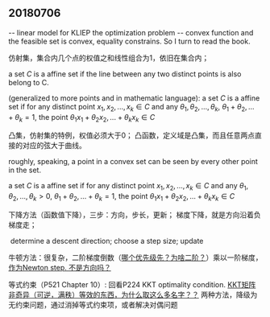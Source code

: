 ## 20180706

-- linear model for KLIEP the optimization problem -- convex function and the feasible set is convex, equality constrains. So I turn to read the book.    

仿射集，集合内几个点的权值之和线性组合为1，依旧在集合内； 

a set $C$ is a affine set if the line between any two distinct points is also belong to C.

(generalized to more points and in mathematic language):
a set $C$ is a affine set if for any distinct point $x_1,x_2,...,x_k \in C$ and any $\theta_1,\theta_2,...,\theta_k$, $\theta_1+\theta_2,...+\theta_k=1$, 
the point $\theta_1x_1+\theta_2x_2,...+\theta_kx_k\in C$

凸集，仿射集的特例，权值必须大于0； 凸函数，定义域是凸集，而且任意两点直接的对应的弦大于曲线。

roughly, speaking, a point in a convex set can be seen by every other point in the set. 

a set $C$ is a affine set if for any distinct point $x_1,x_2,...,x_k \in C$ and any $\theta_1,\theta_2,...,\theta_k>0$, $\theta_1+\theta_2,...+\theta_k=1$, the point $\theta_1x_1+\theta_2x_2,...+\theta_kx_k\in C$



下降方法（函数值下降），三步：方向，步长，更新； 梯度下降，就是方向沿着负梯度走；

​	determine a descent direction; choose a step size; update

牛顿方法：很复杂，二阶梯度倒数（<u>哪个优先级先？为啥二阶？</u>）乘以一阶梯度，<u>作为Newton step. 不是方向吗？</u>

等式约束（P521 Chapter 10）: 回看P224 KKT optimality condition.  <u>KKT矩阵非奇异（可逆，满秩）等效的东西，为什么取这么多名字？？</u>  两种方法，降级为无约束问题，通过消掉等式约束项，或者解决对偶问题


